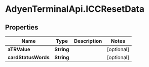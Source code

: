# AdyenTerminalApi.ICCResetData

## Properties

Name | Type | Description | Notes
------------ | ------------- | ------------- | -------------
**aTRValue** | **String** |  | [optional] 
**cardStatusWords** | **String** |  | [optional] 


